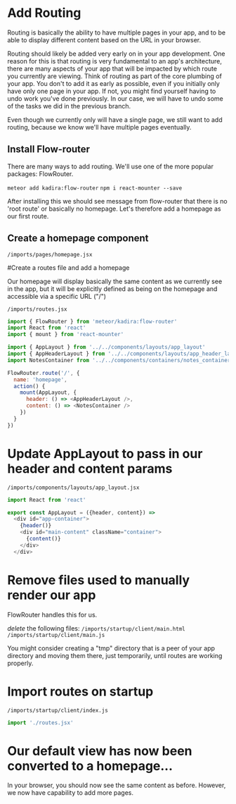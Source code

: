 # Add Routing

Routing is basically the ability to have multiple pages in your app, and to be able to display different content based on the URL in your browser.

Routing should likely be added very early on in your app development. One reason for this is that routing is very fundamental to an app's architecture, there are many aspects of your app that will be impacted by which route you currently are viewing.  Think of routing as part of the core plumbing of your app. You don't to add it as early as possible, even if you initially only have only one page in your app.  If not, you might find yourself having to undo work you've done previously.  In our case, we will have to undo some of the tasks we did in the previous branch.

Even though we currently only will have a single page, we still want to add routing, because we know we'll have multiple pages eventually.


## Install Flow-router

There are many ways to add routing.  We'll use one of the more popular packages: FlowRouter.

``` meteor add kadira:flow-router ```
``` npm i react-mounter --save ```

After installing this we should see message from flow-router that there is no 'root route' or basically no homepage.  Let's therefore add a homepage as our first route.

## Create a homepage component

``` /imports/pages/homepage.jsx ```

#Create a routes file and add a homepage

Our homepage will display basically the same content as we currently see in the app, but it will be explicitly defined as being on the homepage and accessible via a specific URL ("/")

``` /imports/routes.jsx ```

```js
import { FlowRouter } from 'meteor/kadira:flow-router'
import React from 'react'
import { mount } from 'react-mounter'

import { AppLayout } from '../../components/layouts/app_layout'
import { AppHeaderLayout } from '../../components/layouts/app_header_layout'
import NotesContainer from '../../components/containers/notes_container'

FlowRouter.route('/', {
  name: 'homepage',
  action() {
    mount(AppLayout, {
      header: () => <AppHeaderLayout />,
      content: () => <NotesContainer />
    })
  }
})
```

# Update AppLayout to pass in our header and content params

``` /imports/components/layouts/app_layout.jsx ```

```js
import React from 'react'

export const AppLayout = ({header, content}) =>
  <div id="app-container">
    {header()}
    <div id="main-content" className="container">
      {content()}
    </div>
  </div>
```


# Remove files used to manually render our app
FlowRouter handles this for us.

_delete_ the following files:
```/imports/startup/client/main.html ```
```/imports/startup/client/main.js ```

You might consider creating a "tmp" directory that is a peer of your app directory and moving them there, just temporarily, until routes are working properly.

# Import routes on startup

``` /imports/startup/client/index.js ```

```js
import './routes.jsx'
```

# Our default view has now been converted to a homepage...

In your browser, you should now see the same content as before.  However, we now have capability to add more pages.


